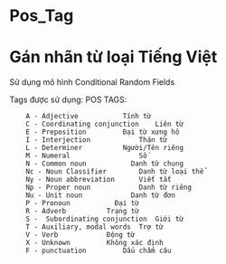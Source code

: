 # Pos_Tag
# Gán nhãn từ loại Tiếng Việt
Sử dụng mô hình Conditional Random Fields

Tags được sử dụng:
                                    POS TAGS: 

        A - Adjective			Tính từ
        C - Coordinating conjunction	Liên từ
        E - Preposition			Đại từ xưng hô
        I - Interjection			Thán từ
        L - Determiner			Người/Tên riêng
        M - Numeral			        Số
        N - Common noun		      Danh từ chung
        Nc - Noun Classifier		Danh từ loại thể
        Ny - Noun abbreviation		Viết tắt
        Np - Proper noun		    Danh từ riêng
        Nu - Unit noun			  Danh từ đơn
        P - Pronoun			  Đại từ
        R - Adverb			Trạng từ
        S -  Subordinating conjunction	Giới từ
        T - Auxiliary, modal words	Trợ từ
        V - Verb			Động từ
        X - Unknown			Không xác định
        F - punctuation			Dấu chấm câu
